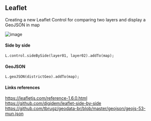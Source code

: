 ## Leaflet
Creating a new Leaflet Control for comparing two layers and display a GeoJSON in map

![image](https://github.com/monteiroluana/leaflet-side-by-side/blob/master/image.png)

#### Side by side
```
L.control.sideBySide(layer01, layer02).addTo(map);
```

#### GeoJSON
```
L.geoJSON(districtGeo).addTo(map);
```

#### Links references
https://leafletjs.com/reference-1.6.0.html  
https://github.com/digidem/leaflet-side-by-side  
https://github.com/tbrugz/geodata-br/blob/master/geojson/geojs-53-mun.json  
